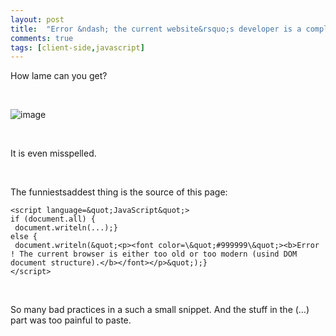 ```yaml
---
layout: post
title:  "Error &ndash; the current website&rsquo;s developer is a complete moron"
comments: true
tags: [client-side,javascript]
---
```



How lame can you get?

&#160;

![image](http://kenegozi.com/blog/uploaded/windowslivewriter/errorthecurrentwebsitesdeveloperisacompl_12e27/eb1345ee-9ea0-4d03-8cc1-95b53a5e3c2e.png)

&#160;

It is even misspelled.

&#160;

The funniestsaddest thing is the source of this page:

```
<script language=&quot;JavaScript&quot;> 
if (document.all) {
 document.writeln(...);}
else {
 document.writeln(&quot;<p><font color=\&quot;#999999\&quot;><b>Error ! The current browser is either too old or too modern (usind DOM document structure).</b></font></p>&quot;);}
</script> 
```

&#160;

So many bad practices in a such a small snippet. And the stuff in the (…) part was too painful to paste.

